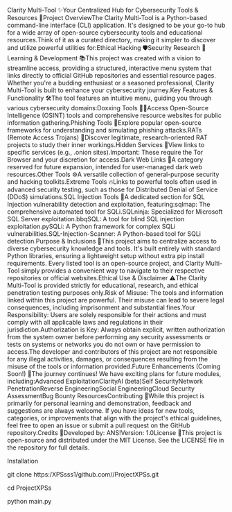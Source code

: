 Clarity Multi-Tool ✨Your Centralized Hub for Cybersecurity Tools & Resources 🚀Project OverviewThe Clarity Multi-Tool is a Python-based command-line interface (CLI) application. It's designed to be your go-to hub for a wide array of open-source cybersecurity tools and educational resources.Think of it as a curated directory, making it simpler to discover and utilize powerful utilities for:Ethical Hacking 🛡️Security Research 🔬Learning & Development 📚This project was created with a vision to streamline access, providing a structured, interactive menu system that links directly to official GitHub repositories and essential resource pages. Whether you're a budding enthusiast or a seasoned professional, Clarity Multi-Tool is built to enhance your cybersecurity journey.Key Features & Functionality 🛠️The tool features an intuitive menu, guiding you through various cybersecurity domains:Doxxing Tools 🕵️‍♂️Access Open-Source Intelligence (OSINT) tools and comprehensive resource websites for public information gathering.Phishing Tools 🎣Explore popular open-source frameworks for understanding and simulating phishing attacks.RATs (Remote Access Trojans) 👻Discover legitimate, research-oriented RAT projects to study their inner workings.Hidden Services 🧅View links to specific services (e.g., .onion sites).Important: These require the Tor Browser and your discretion for access.Dark Web Links 🌌A category reserved for future expansion, intended for user-managed dark web resources.Other Tools ⚙️A versatile collection of general-purpose security and hacking toolkits.Extreme Tools 🔥Links to powerful tools often used in advanced security testing, such as those for Distributed Denial of Service (DDoS) simulations.SQL Injection Tools 💉A dedicated section for SQL Injection vulnerability detection and exploitation, featuring:sqlmap: The comprehensive automated tool for SQLi.SQLninja: Specialized for Microsoft SQL Server exploitation.bbqSQL: A tool for blind SQL injection exploitation.pySQLi: A Python framework for complex SQLi vulnerabilities.SQL-Injection-Scanner: A Python-based tool for SQLi detection.Purpose & Inclusions 🎯This project aims to centralize access to diverse cybersecurity knowledge and tools. It's built entirely with standard Python libraries, ensuring a lightweight setup without extra pip install requirements. Every listed tool is an open-source project, and Clarity Multi-Tool simply provides a convenient way to navigate to their respective repositories or official websites.Ethical Use & Disclaimer ⚠️The Clarity Multi-Tool is provided strictly for educational, research, and ethical penetration testing purposes only.Risk of Misuse: The tools and information linked within this project are powerful. Their misuse can lead to severe legal consequences, including imprisonment and substantial fines.Your Responsibility: Users are solely responsible for their actions and must comply with all applicable laws and regulations in their jurisdiction.Authorization is Key: Always obtain explicit, written authorization from the system owner before performing any security assessments or tests on systems or networks you do not own or have permission to access.The developer and contributors of this project are not responsible for any illegal activities, damages, or consequences resulting from the misuse of the tools or information provided.Future Enhancements (Coming Soon!) 🌟The journey continues! We have exciting plans for future modules, including:Advanced ExploitationClarityAI (beta)Self SecurityNetwork PenetrationReverse EngineeringSocial EngineeringCloud Security AssessmentBug Bounty ResourcesContributing 🤝While this project is primarily for personal learning and demonstration, feedback and suggestions are always welcome. If you have ideas for new tools, categories, or improvements that align with the project's ethical guidelines, feel free to open an issue or submit a pull request on the GitHub repository.Credits 🙏Developed by: ANS!Version: 1.0License 📜This project is open-source and distributed under the MIT License. See the LICENSE file in the repository for full details.


Installation

git clone https:/XPSsss1/github.com//ProjectXPSs.git

cd ProjectXPSs

python main.py


